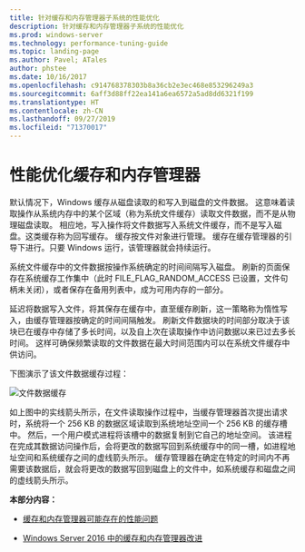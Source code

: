 ```yaml
---
title: 针对缓存和内存管理器子系统的性能优化
description: 针对缓存和内存管理器子系统的性能优化
ms.prod: windows-server
ms.technology: performance-tuning-guide
ms.topic: landing-page
ms.author: Pavel; ATales
author: phstee
ms.date: 10/16/2017
ms.openlocfilehash: c914768378303b8a36cb2e3ec468e853296249a3
ms.sourcegitcommit: 6aff3d88ff22ea141a6ea6572a5ad8dd6321f199
ms.translationtype: HT
ms.contentlocale: zh-CN
ms.lasthandoff: 09/27/2019
ms.locfileid: "71370017"
---
```

# <a name="performance-tuning-cache-and-memory-manager"></a>性能优化缓存和内存管理器

默认情况下，Windows 缓存从磁盘读取的和写入到磁盘的文件数据。 这意味着读取操作从系统内存中的某个区域（称为系统文件缓存）读取文件数据，而不是从物理磁盘读取。 相应地，写入操作将文件数据写入系统文件缓存，而不是写入磁盘。这类缓存称为回写缓存。 缓存按文件对象进行管理。 缓存在缓存管理器的引导下进行。只要 Windows 运行，该管理器就会持续运行。

系统文件缓存中的文件数据按操作系统确定的时间间隔写入磁盘。 刷新的页面保存在系统缓存工作集中（此时 FILE\_FLAG\_RANDOM\_ACCESS 已设置，文件句柄未关闭），或者保存在备用列表中，成为可用内存的一部分。

延迟将数据写入文件，将其保存在缓存中，直至缓存刷新，这一策略称为惰性写入，由缓存管理器按确定的时间间隔触发。 刷新文件数据块的时间部分取决于该块已在缓存中存储了多长时间，以及自上次在读取操作中访问数据以来已过去多长时间。 这样可确保频繁读取的文件数据在最大时间范围内可以在系统文件缓存中供访问。

下图演示了该文件数据缓存过程：

![文件数据缓存](../../media/perftune-guide-file-data-caching.png)

如上图中的实线箭头所示，在文件读取操作过程中，当缓存管理器首次提出请求时，系统将一个 256 KB 的数据区域读取到系统地址空间一个 256 KB 的缓存槽中。 然后，一个用户模式进程将该槽中的数据复制到它自己的地址空间。 该进程在完成其数据访问操作后，会将更改的数据写回到系统缓存中的同一槽，如进程地址空间和系统缓存之间的虚线箭头所示。 缓存管理器在确定在特定的时间内不再需要该数据后，就会将更改的数据写回到磁盘上的文件中，如系统缓存和磁盘之间的虚线箭头所示。

**本部分内容：**

-   [缓存和内存管理器可能存在的性能问题](troubleshoot.md)

-   [Windows Server 2016 中的缓存和内存管理器改进](improvements-in-2016.md)
